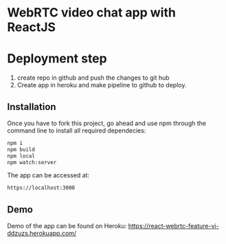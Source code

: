 # WebRTC video chat app with ReactJS

# Deployment step

1. create repo in github and push the changes to git hub
2. Create app in heroku and make pipeline to github to deploy.

## Installation

Once you have to fork this project, go ahead and use npm through the command line to install all required dependecies:

```bash
npm i
npm build
npm local
npm watch:server
```

The app can be accessed at:

```bash
https://localhost:3000
```

## Demo

Demo of the app can be found on Heroku:
https://react-webrtc-feature-vi-ddzuzs.herokuapp.com/
